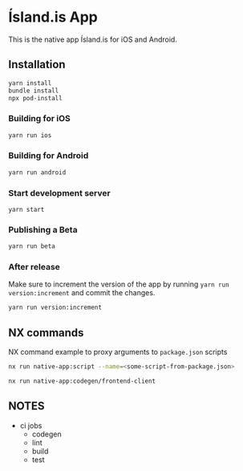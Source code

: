 # Ísland.is App

This is the native app Ísland.is for iOS and Android.

## Installation

```bash
yarn install
bundle install
npx pod-install
```

### Building for iOS

```bash
yarn run ios
```

### Building for Android

```bash
yarn run android
```

### Start development server

```
yarn start
```

### Publishing a Beta

```bash
yarn run beta
```

### After release

Make sure to increment the version of the app by running `yarn run version:increment` and commit the changes.

```bash
yarn run version:increment
```

## NX commands

NX command example to proxy arguments to `package.json` scripts

```bash
nx run native-app:script --name=<some-script-from-package.json>
```

```bash
nx run native-app:codegen/frontend-client
```

## NOTES

- ci jobs
  - codegen
  - lint
  - build
  - test
